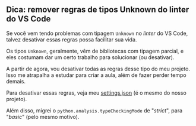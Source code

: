 ## Dica: remover regras de tipos Unknown do linter do VS Code
Se você vem tendo problemas com tipagem `Unknown` no _linter_ do VS Code, talvez desativar essas regras possa facilitar sua vida.

Os tipos `Unknown`, geralmente, vêm de bibliotecas com tipagem parcial, e eles costumam dar um certo trabalho para solucionar (ou desativar).

A partir de agora, vou desativar todas as regras desse tipo do meu projeto. Isso me atrapalha a estudar para criar a aula, além de fazer perder tempo demais.

Para desativar essas regras, veja meu [settings.json](https://github.com/luizomf/cursopython2023/commit/97f87e371aa96719110a70233ba11840d6545f5c) (é o mesmo do nosso projeto).

Além disso, migrei o `python.analysis.typeCheckingMode` de "_strict_", para "_basic_" (pelo mesmo motivo).